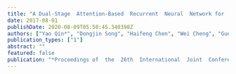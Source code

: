 ```yaml
---
title: "A Dual-Stage  Attention-Based  Recurrent  Neural  Network for  Time  Series Prediction"
date: 2017-08-01
publishDate: 2020-08-09T05:50:45.340398Z
authors: ["Yao Qin*", "Dongjin Song", "Haifeng Chen", "Wei Cheng", "Guofei Jiang", "Garrison W. Cottrel"]
publication_types: ["1"]
abstract: ""
featured: false
publication: "*Proceedings of  the  26th  International  Joint  Conference  on  Artificial  Intelligence  (IJCAI)*"
---
```


